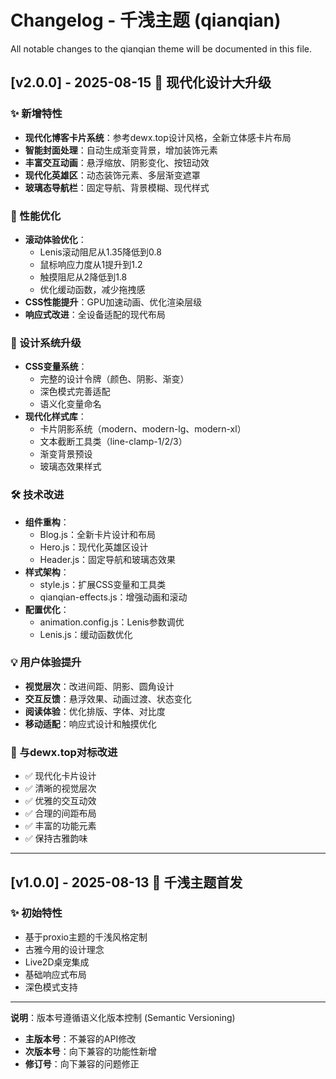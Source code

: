 # Changelog - 千浅主题 (qianqian)

All notable changes to the qianqian theme will be documented in this file.

## [v2.0.0] - 2025-08-15 🎨 现代化设计大升级

### ✨ 新增特性
- **现代化博客卡片系统**：参考dewx.top设计风格，全新立体感卡片布局
- **智能封面处理**：自动生成渐变背景，增加装饰元素
- **丰富交互动画**：悬浮缩放、阴影变化、按钮动效
- **现代化英雄区**：动态装饰元素、多层渐变遮罩
- **玻璃态导航栏**：固定导航、背景模糊、现代样式

### 🚀 性能优化
- **滚动体验优化**：
  - Lenis滚动阻尼从1.35降低到0.8
  - 鼠标响应力度从1提升到1.2
  - 触摸阻尼从2降低到1.8
  - 优化缓动函数，减少拖拽感
- **CSS性能提升**：GPU加速动画、优化渲染层级
- **响应式改进**：全设备适配的现代布局

### 🎨 设计系统升级
- **CSS变量系统**：
  - 完整的设计令牌（颜色、阴影、渐变）
  - 深色模式完善适配
  - 语义化变量命名
- **现代化样式库**：
  - 卡片阴影系统（modern、modern-lg、modern-xl）
  - 文本截断工具类（line-clamp-1/2/3）
  - 渐变背景预设
  - 玻璃态效果样式

### 🛠️ 技术改进
- **组件重构**：
  - Blog.js：全新卡片设计和布局
  - Hero.js：现代化英雄区设计
  - Header.js：固定导航和玻璃态效果
- **样式架构**：
  - style.js：扩展CSS变量和工具类
  - qianqian-effects.js：增强动画和滚动
- **配置优化**：
  - animation.config.js：Lenis参数调优
  - Lenis.js：缓动函数优化

### 💡 用户体验提升
- **视觉层次**：改进间距、阴影、圆角设计
- **交互反馈**：悬浮效果、动画过渡、状态变化
- **阅读体验**：优化排版、字体、对比度
- **移动适配**：响应式设计和触摸优化

### 🎯 与dewx.top对标改进
- ✅ 现代化卡片设计
- ✅ 清晰的视觉层次
- ✅ 优雅的交互动效
- ✅ 合理的间距布局
- ✅ 丰富的功能元素
- ✅ 保持古雅韵味

---

## [v1.0.0] - 2025-08-13 🌸 千浅主题首发

### ✨ 初始特性
- 基于proxio主题的千浅风格定制
- 古雅今用的设计理念
- Live2D桌宠集成
- 基础响应式布局
- 深色模式支持

---

**说明**：版本号遵循语义化版本控制 (Semantic Versioning)
- **主版本号**：不兼容的API修改
- **次版本号**：向下兼容的功能性新增
- **修订号**：向下兼容的问题修正